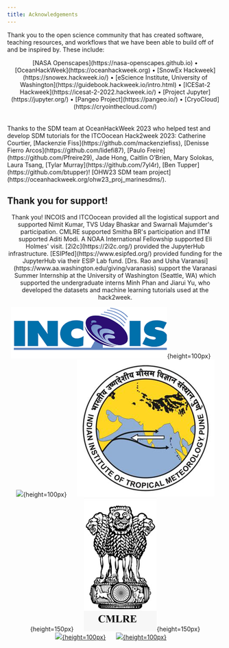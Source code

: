 ```yaml
---
title: Acknowledgements
---
```


Thank you to the open science community that has created software, teaching resources, and workflows that we have been able to build off of and be inspired by. These include: 

<center>
[NASA Openscapes](https://nasa-openscapes.github.io) &bullet; 
[OceanHackWeek](https://oceanhackweek.org) &bullet; 
[SnowEx Hackweek](https://snowex.hackweek.io/) &bullet; 
[eScience Institute, University of Washington](https://guidebook.hackweek.io/intro.html) &bullet; 
[ICESat-2 Hackweek](https://icesat-2-2022.hackweek.io/) &bullet;
[Project Jupyter](https://jupyter.org/) &bullet; 
[Pangeo Project](https://pangeo.io/) &bullet; 
[CryoCloud](https://cryointhecloud.com/)
</center>
<br/><br/>
Thanks to the SDM team at OceanHackWeek 2023 who helped test and develop SDM tutorials for the ITCOocean Hack2week 2023: Catherine Courtier, [Mackenzie Fiss](https://github.com/mackenziefiss), [Denisse Fierro Arcos](https://github.com/lidefi87), [Paulo Freire](https://github.com/Pfreire29), Jade Hong, Caitlin O’Brien, Mary Solokas, Laura Tsang, [Tylar Murray](https://github.com/7yl4r), [Ben Tupper](https://github.com/btupper)! [OHW23 SDM team project](https://oceanhackweek.org/ohw23_proj_marinesdms/).

## Thank you for support!

<center>
Thank you! INCOIS and ITCOocean provided all the logistical support and supported Nimit Kumar, TVS Uday Bhaskar and Swarnali Majumder's participation. CMLRE supported Smitha BR's participation and IITM supported Aditi Modi. A NOAA International Fellowship supported Eli Holmes' visit. [2i2c](https://2i2c.org/) provided the JupyterHub infrastructure. [ESIPfed](https://www.esipfed.org/) provided funding for the JupyterHub via their ESIP Lab fund. [Drs. Rao and Usha Varanasi](https://www.aa.washington.edu/giving/varanasis) support the Varanasi Summer Internship at the University of Washington (Seattle, WA) which supported the undergraduate interns Minh Phan and Jiarui Yu, who developed the datasets and machine learning tutorials used at the hack2week.

![](images/incois.png){height=100px}<img width="20px">
![](https://www.fisheries.noaa.gov/themes/custom/noaa_components/images/NOAA_FISHERIES_logoH.png){height=100px}<img width="20px">
![](images/iitm.jpeg){height=150px}<img width="20px">
![](images/cmlre.jpeg){height=150px}
<br/>
[![](https://2i2c.org/media/logo.svg){height=100px}](https://2i2c.org)<img width="20px">
[![](https://www.esipfed.org/wp-content/uploads/2019/09/esip-logo-uptodate.transparent-background.png){height=100px}](https://www.esipfed.org)<img width="20px">
</center>